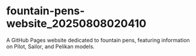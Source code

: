 # fountain-pens-website_20250808020410
A GitHub Pages website dedicated to fountain pens, featuring information on Pilot, Sailor, and Pelikan models.
